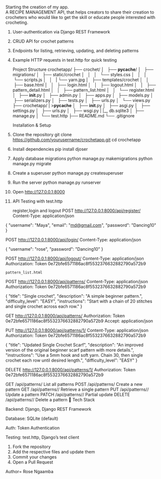 Starting the creation of my app.           
A RECIPE MANAGEMENT API, that helps creators to share their creation to crocheters who would like to get the skill or educate people interested with crocheting.
1. User-authentication via Django REST Framework
2. CRUD API for crochet patterns
3. Endpoints for listing, retrieving, updating, and deleting patterns
4. Example HTTP requests in test.http for quick testing

      Project Structure
crochetapp/
├── crochet/
│   ├── __pycache__/
│   ├── migrations/
│   ├── static/crochet
│   │   │   └── styles.css
│   │   │   └── scripts.js
│   │   |   └── yarn.jpg
│   ├── templates/crochet
│   │   ├── base.html
│   │   ├── login.html
│   │   ├── logout.html
│   │   ├── pattern_detail.html
│   │   ├── pattern_list.html
│   │   └── register.html
│   ├── __init__.py
│   ├── admin.py
│   ├── apps.py
│   ├── models.py
│   ├── serializers.py
│   ├── tests.py
│   ├── urls.py
│   └── views.py
├── crochetapp/
|   >__pycache__ 
│   ├── __init__.py
│   ├── asgi.py
│   ├── settings.py
│   ├── urls.py
│   ├── wsgi.py
|  |__ db.sqlite3 
│  ├── manage.py
│  └── test.http
├── README.md
└── .gitignore

    Installation & Setup
1. Clone the repository
git clone https://github.com/yourusername/crochetapp.git
cd crochetapp

2. Install dependencies
pip install djoser

3. Apply database migrations
python manage.py makemigrations
python manage.py migrate

4. Create a superuser
python manage.py createsuperuser

5. Run the server
python manage.py runserver

6. Open http://127.0.0.1:8000
 
7. API Testing with test.http
    
    register,login and logout
POST http://127.0.0.1:8000/api/register/
Content-Type: application/json

{
  "username": "Maya",
  "email": "md@gmail.com",
  "password": "Dancing10"
}

POST http://127.0.0.1:8000/api/login/
Content-Type: application/json

{
  "username": "rose",
  "password": "Dancing10"
}

POST http://127.0.0.1:8000/api/logout/
Content-Type: application/json
Authorization: Token 0e72bfe6571186ac8f5532376632882790a572b9
   
    pattern_list.html
POST http://127.0.0.1:8000/api/patterns/
Content-Type: application/json
Authorization: Token 0e72bfe6571186ac8f5532376632882790a572b9

{
  "title": "Single crochet",
  "description": "A simple beginner pattern.",
  "difficulty_level": "EASY",
  "instructions": "Start with a chain of 20 stitches and single crochet across each row."
}

GET http://127.0.0.1:8000/api/patterns/
Authorization: Token 0e72bfe6571186ac8f5532376632882790a572b9
Accept: application/json

PUT http://127.0.0.1:8000/api/patterns/1/
Content-Type: application/json
Authorization: Token 0e72bfe6571186ac8f5532376632882790a572b9

{
  "title": "Updated Single Crochet Scarf",
  "description": "An improved version of the original beginner scarf pattern with more details.",
  "instructions": "Use a 5mm hook and soft yarn. Chain 30, then single crochet each row until desired length.",
  "difficulty_level": "EASY"
}

DELETE http://127.0.0.1:8000/api/patterns/1/
Authorization: Token 0e72bfe6571186ac8f5532376632882790a572b9


GET	/api/patterns/	List all patterns
POST	/api/patterns/	Create a new pattern
GET	/api/patterns/<id>/	Retrieve a single pattern
PUT	/api/patterns/<id>/	Update a pattern
PATCH	/api/patterns/<id>/	Partial update
DELETE	/api/patterns/<id>/	Delete a pattern
🧵 Tech Stack

Backend: Django, Django REST Framework

Database: SQLite (default)

Auth: Token Authentication

Testing: test.http, Django’s test client


1. Fork the repository
2. Add the respective files and update them
3. Commit your changes
4. Open a Pull Request

 Author= Rose Ngaamba
